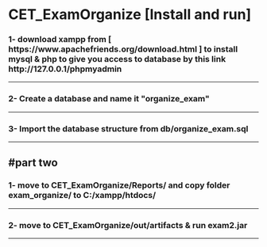 # CET_ExamOrganize [Install and run]

<h3> 1- download xampp from [ https://www.apachefriends.org/download.html ] to install mysql & php to give you access to database by this link http://127.0.0.1/phpmyadmin </h3>
<hr>
<h3> 2- Create a database and name it "organize_exam" </h3>
<hr>
<h3> 3- Import the database structure from db/organize_exam.sql </h3>
<hr>
<h2>#part two</h2>
<h3> 1- move to CET_ExamOrganize/Reports/ and copy folder exam_organize/ to C:/xampp/htdocs/  </h3>
<hr>
<h3> 2- move to CET_ExamOrganize/out/artifacts & run exam2.jar </h3>
<hr>
